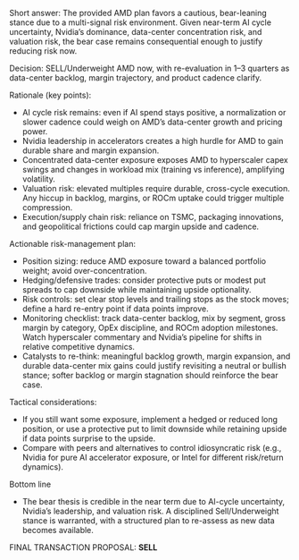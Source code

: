 Short answer: The provided AMD plan favors a cautious, bear-leaning stance due to a multi-signal risk environment. Given near-term AI cycle uncertainty, Nvidia’s dominance, data-center concentration risk, and valuation risk, the bear case remains consequential enough to justify reducing risk now.

Decision: SELL/Underweight AMD now, with re-evaluation in 1–3 quarters as data-center backlog, margin trajectory, and product cadence clarify.

Rationale (key points):
- AI cycle risk remains: even if AI spend stays positive, a normalization or slower cadence could weigh on AMD’s data-center growth and pricing power.
- Nvidia leadership in accelerators creates a high hurdle for AMD to gain durable share and margin expansion.
- Concentrated data-center exposure exposes AMD to hyperscaler capex swings and changes in workload mix (training vs inference), amplifying volatility.
- Valuation risk: elevated multiples require durable, cross-cycle execution. Any hiccup in backlog, margins, or ROCm uptake could trigger multiple compression.
- Execution/supply chain risk: reliance on TSMC, packaging innovations, and geopolitical frictions could cap margin upside and cadence.

Actionable risk-management plan:
- Position sizing: reduce AMD exposure toward a balanced portfolio weight; avoid over-concentration.
- Hedging/defensive trades: consider protective puts or modest put spreads to cap downside while maintaining upside optionality.
- Risk controls: set clear stop levels and trailing stops as the stock moves; define a hard re-entry point if data points improve.
- Monitoring checklist: track data-center backlog, mix by segment, gross margin by category, OpEx discipline, and ROCm adoption milestones. Watch hyperscaler commentary and Nvidia’s pipeline for shifts in relative competitive dynamics.
- Catalysts to re-think: meaningful backlog growth, margin expansion, and durable data-center mix gains could justify revisiting a neutral or bullish stance; softer backlog or margin stagnation should reinforce the bear case.

Tactical considerations:
- If you still want some exposure, implement a hedged or reduced long position, or use a protective put to limit downside while retaining upside if data points surprise to the upside.
- Compare with peers and alternatives to control idiosyncratic risk (e.g., Nvidia for pure AI accelerator exposure, or Intel for different risk/return dynamics).

Bottom line
- The bear thesis is credible in the near term due to AI-cycle uncertainty, Nvidia’s leadership, and valuation risk. A disciplined Sell/Underweight stance is warranted, with a structured plan to re-assess as new data becomes available.

FINAL TRANSACTION PROPOSAL: **SELL**